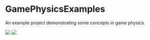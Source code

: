 # GamePhysicsExamples
An example project demonstrating some concepts in game physics.

![](Orbit_1.png)
![](Ropes_1.png)